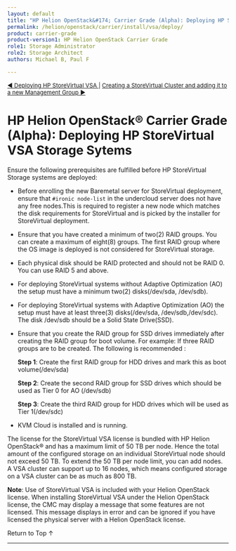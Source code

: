 ```yaml
---
layout: default
title: "HP Helion OpenStack&#174; Carrier Grade (Alpha): Deploying HP StoreVirtual VSA Storage Sytems"
permalink: /helion/openstack/carrier/install/vsa/deploy/
product: carrier-grade
product-version1: HP Helion OpenStack Carrier Grade
role1: Storage Administrator
role2: Storage Architect
authors: Michael B, Paul F

---
```

<!--UNDER REVISION-->


<script>

function PageRefresh {
onLoad="window.refresh"
}

PageRefresh();

</script>


<p style="font-size: small;"> <a href="/helion/openstack/1.1/install/vsa/">&#9664; Deploying HP StoreVirtual VSA </a> | <a href="/helion/openstack/carrier/install/vsa/cluster/">Creating a StoreVirtual Cluster and adding it to a new Management Group &#9654;</a>
</p> 


# HP Helion OpenStack&#174; Carrier Grade (Alpha): Deploying HP StoreVirtual VSA Storage Sytems

Ensure the following prerequisites are fulfilled before HP StoreVirtual Storage systems are deployed:

* Before enrolling the new Baremetal server for StoreVirtual deployment, ensure that `#ironic node-list` in the undercloud server does not have any free nodes.This is required to register a new node which matches the disk requirements for StoreVirtual and is picked by the installer for StoreVirtual deployment.

* Ensure that you have created a minimum of two(2) RAID groups. You can create a maximum of eight(8) groups. The first RAID group where the OS image is deployed is not considered for StoreVirtual storage.

* Each physical disk should be RAID protected and should not be RAID 0. You can use RAID 5 and above. <!--For more details, refer - [**Storevirtual documentation LINK**]-->

* For deploying StoreVirtual systems without Adaptive Optimization (AO) the setup must have a minimum two(2) disks(/dev/sda, /dev/sdb).

* For deploying StoreVirtual systems with Adaptive Optimization (AO) the setup must have at least three(3) disks(/dev/sda, /dev/sdb,/dev/sdc). The disk /dev/sdb should be a Solid State Drive(SSD).


* Ensure that you create the RAID group for SSD drives immediately after creating the RAID group for boot volume. For example: If three RAID groups are to be created. The following is recommended :

	**Step 1**: Create the first RAID group for HDD drives and mark this as boot volume(/dev/sda)
        
	**Step 2**: Create the second RAID group for SSD drives which should be used as Tier 0 for AO (/dev/sdb)
         
	**Step 3**: Create the third RAID group for HDD drives which will be used as Tier 1(/dev/sdc)

* KVM Cloud is installed and is running.
 
The license for the StoreVirtual VSA license is bundled with HP Helion OpenStack&#174; and has a maximum limit of 50 TB per node. Hence the total amount of the configured storage on an individual StoreVirtual node should not exceed 50 TB. To extend the 50 TB per node limit, you can add nodes. A VSA cluster can support up to 16 nodes, which means configured storage on a VSA cluster can be as much as 800 TB.

**Note**: Use of StoreVirtual VSA is included with your Helion OpenStack license.  When installing StoreVirtual VSA under the Helion OpenStack license, the CMC may display a message that some features are not licensed. This message displays in error and can be ignored if you have licensed the physical server with a Helion OpenStack license. 

<!--<img src="media/storevirtual-cluster-network-diagram1.png"/>-->



<a href="#top" style="padding:14px 0px 14px 0px; text-decoration: none;"> Return to Top &#8593; </a>

----

